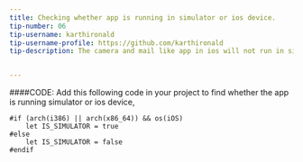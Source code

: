 ```yaml
---
title: Checking whether app is running in simulator or ios device.
tip-number: 06
tip-username: karthironald
tip-username-profile: https://github.com/karthironald
tip-description: The camera and mail like app in ios will not run in simulator, if you try to run in simulator means then it will get crash. So this tip will help you to find whether the app is running in simulator or ios device to save your valuable developing time.


---
```


####CODE:
Add this following code in your project to find whether the app is running simulator or ios device,

	#if (arch(i386) || arch(x86_64)) && os(iOS)
		let IS_SIMULATOR = true
	#else
		let IS_SIMULATOR = false
	#endif 	